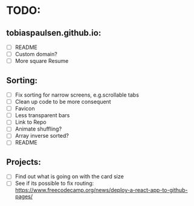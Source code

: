 # TODO:

## tobiaspaulsen.github.io:

- [ ] README
- [ ] Custom domain?
- [ ] More square Resume

## Sorting:

- [ ] Fix sorting for narrow screens, e.g.scrollable tabs
- [ ] Clean up code to be more consequent
- [ ] Favicon
- [ ] Less transparent bars
- [ ] Link to Repo
- [ ] Animate shuffling?
- [ ] Array inverse sorted?
- [ ] README

## Projects:

- [ ] Find out what is going on with the card size
- [ ] See if its possible to fix routing: https://www.freecodecamp.org/news/deploy-a-react-app-to-github-pages/
